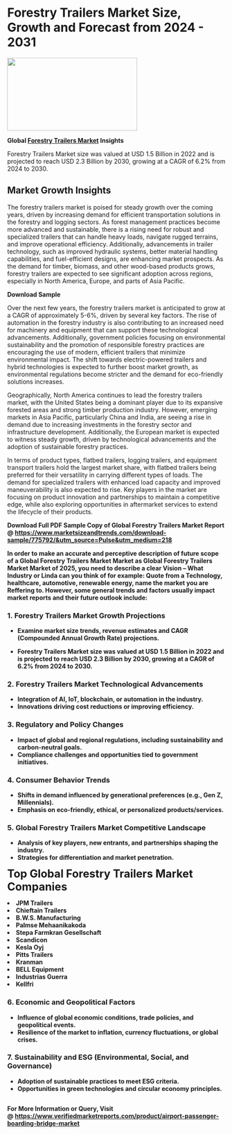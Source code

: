 <H1>Forestry Trailers Market Size, Growth and Forecast from 2024 - 2031</H1><img class="aligncenter size-medium wp-image-584254" src="https://thirdeyenews.in/wp-content/uploads/2024/09/Global-Market-Research-300x168.jpeg" alt="" width="300" height="168" /><p><strong>Global&nbsp;<a href="https://www.marketsizeandtrends.com/download-sample/775792/&amp;utm_source=Pulse&amp;utm_medium=218">Forestry Trailers Market</a> Insights</strong></p><p>Forestry Trailers Market size was valued at USD 1.5 Billion in 2022 and is projected to reach USD 2.3 Billion by 2030, growing at a CAGR of 6.2% from 2024 to 2030.</p><p><h2>Market Growth Insights</h2> <p>The forestry trailers market is poised for steady growth over the coming years, driven by increasing demand for efficient transportation solutions in the forestry and logging sectors. As forest management practices become more advanced and sustainable, there is a rising need for robust and specialized trailers that can handle heavy loads, navigate rugged terrains, and improve operational efficiency. Additionally, advancements in trailer technology, such as improved hydraulic systems, better material handling capabilities, and fuel-efficient designs, are enhancing market prospects. As the demand for timber, biomass, and other wood-based products grows, forestry trailers are expected to see significant adoption across regions, especially in North America, Europe, and parts of Asia Pacific.</p> <p><strong>Download Sample</strong></p> <p>Over the next few years, the forestry trailers market is anticipated to grow at a CAGR of approximately 5-6%, driven by several key factors. The rise of automation in the forestry industry is also contributing to an increased need for machinery and equipment that can support these technological advancements. Additionally, government policies focusing on environmental sustainability and the promotion of responsible forestry practices are encouraging the use of modern, efficient trailers that minimize environmental impact. The shift towards electric-powered trailers and hybrid technologies is expected to further boost market growth, as environmental regulations become stricter and the demand for eco-friendly solutions increases.</p> <p>Geographically, North America continues to lead the forestry trailers market, with the United States being a dominant player due to its expansive forested areas and strong timber production industry. However, emerging markets in Asia Pacific, particularly China and India, are seeing a rise in demand due to increasing investments in the forestry sector and infrastructure development. Additionally, the European market is expected to witness steady growth, driven by technological advancements and the adoption of sustainable forestry practices.</p> <p>In terms of product types, flatbed trailers, logging trailers, and equipment transport trailers hold the largest market share, with flatbed trailers being preferred for their versatility in carrying different types of loads. The demand for specialized trailers with enhanced load capacity and improved maneuverability is also expected to rise. Key players in the market are focusing on product innovation and partnerships to maintain a competitive edge, while also exploring opportunities in aftermarket services to extend the lifecycle of their products.</p> <p><strong></p><p><span class=""><strong>Download Full PDF Sample Copy of Global Forestry Trailers Market Report</strong> @ <a href="https://www.marketsizeandtrends.com/download-sample/775792/&amp;utm_source=Pulse&amp;utm_medium=218" target="_blank">https://www.marketsizeandtrends.com/download-sample/775792/&amp;utm_source=Pulse&amp;utm_medium=218</a></span></p><p>In order to make an accurate and perceptive description of future scope of a Global&nbsp;Forestry Trailers Market Market as Global&nbsp;Forestry Trailers Market Market of 2025, you need to describe a clear Vision &ndash; What Industry or Linda can you think of for example: Quote from a Technology, healthcare, automotive, renewable energy, name the market you are Reffering to. However, some general trends and factors usually impact market reports and their future outlook include:</p><h3>1.&nbsp;<strong>Forestry Trailers Market Growth Projections</strong></h3><ul><li>Examine market size trends, revenue estimates and CAGR (Compounded Annual Growth Rate) projections.</li><li><p>Forestry Trailers Market size was valued at USD 1.5 Billion in 2022 and is projected to reach USD 2.3 Billion by 2030, growing at a CAGR of 6.2% from 2024 to 2030.</p></li></ul><h3>2.&nbsp;<strong>Forestry Trailers Market Technological Advancements</strong></h3><ul><li>Integration of AI, IoT, blockchain, or automation in the industry.</li><li>Innovations driving cost reductions or improving efficiency.</li></ul><h3>3.&nbsp;<strong>Regulatory and Policy Changes</strong></h3><ul><li>Impact of global and regional regulations, including sustainability and carbon-neutral goals.</li><li>Compliance challenges and opportunities tied to government initiatives.</li></ul><h3>4.&nbsp;<strong>Consumer Behavior Trends</strong></h3><ul><li>Shifts in demand influenced by generational preferences (e.g., Gen Z, Millennials).</li><li>Emphasis on eco-friendly, ethical, or personalized products/services.</li></ul><h3>5.&nbsp;<strong>Global Forestry Trailers Market Competitive Landscape</strong></h3><ul><li>Analysis of key players, new entrants, and partnerships shaping the industry.</li><li>Strategies for differentiation and market penetration.</li></ul><p data-pm-slice="1 1 []"><span style="color: inherit; font-family: inherit; font-size: 25px;">Top Global Forestry Trailers Market Companies</span></p><div class="" data-test-id=""><p><li>JPM Trailers</li><li> Chieftain Trailers</li><li> B.W.S. Manufacturing</li><li> Palmse Mehaanikakoda</li><li> Stepa Farmkran Gesellschaft</li><li> Scandicon</li><li> Kesla Oyj</li><li> Pitts Trailers</li><li> Kranman</li><li> BELL Equipment</li><li> Industrias Guerra</li><li> Kellfri</li></p></div><h3>6.&nbsp;<strong>Economic and Geopolitical Factors</strong></h3><ul><li>Influence of global economic conditions, trade policies, and geopolitical events.</li><li>Resilience of the market to inflation, currency fluctuations, or global crises.</li></ul><h3>7.&nbsp;<strong>Sustainability and ESG (Environmental, Social, and Governance)</strong></h3><ul><li>Adoption of sustainable practices to meet ESG criteria.</li><li>Opportunities in green technologies and circular economy principles.</li></ul><h2><strong style="font-size: 14px;">For More Information or Query, Visit @&nbsp;</strong><a style="background-color: #ffffff; font-size: 14px;" href="https://www.marketsizeandtrends.com/report/forestry-trailers-market/" target="_blank">https://www.verifiedmarketreports.com/product/airport-passenger-boarding-bridge-market</a></h2>

